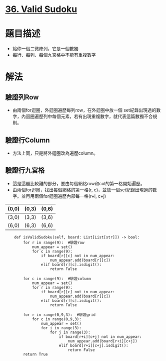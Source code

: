 # [36. Valid Sudoku](https://leetcode.com/problems/valid-sudoku/description/?envType=study-plan-v2&envId=top-interview-150)
# 題目描述
* 給你一個二微陣列，它是一個數獨
* 每行、每列、每個九宮格中不能有重複數字

# 解法
## 驗證列Row
* 由兩個for迴圈，外迴圈遍歷每列row，在外迴圈中放一個 set紀錄出現過的數字，內迴圈遍歷列中每個元素，若有出現重複數字，就代表這篇數獨不合規則。
## 驗證行Column
* 方法上同，只是將外迴圈改為遍歷column。

## 驗證行九宮格
* 這是這題比較難的部分，要由每個網格row和col的第一格開始遍歷。
* 由兩個for迴圈，找出每個網格的第一格(r, c)，並放一個set紀錄出現過的數字。並再用兩個for迴圈遍歷內部每一格(r+i, c+j)

| (0,0) | (0,3) | (0,6) |
| --- | --- | --- |
| (3,0) | (3,3) | (3,6) |
| (6,0) | (6,3) | (6,6) |

``` python3
    def isValidSudoku(self, board: List[List[str]]) -> bool:
        for r in range(9):  #驗證row
            num_appear = set()
            for c in range(9):
                if board[r][c] not in num_appear:
                    num_appear.add(board[r][c])
                elif board[r][c].isdigit():
                    return False

        for c in range(9):  #驗證column
            num_appear = set()
            for r in range(9):
                if board[r][c] not in num_appear:
                    num_appear.add(board[r][c])
                elif board[r][c].isdigit():
                    return False

        for r in range(0,9,3):  #驗證grid
            for c in range(0,9,3):
                num_appear = set()
                for i in range(3):
                    for j in range(3):
                        if board[r+i][c+j] not in num_appear:
                            num_appear.add(board[r+i][c+j])
                        elif board[r+i][c+j].isdigit():
                            return False
        return True  
```
